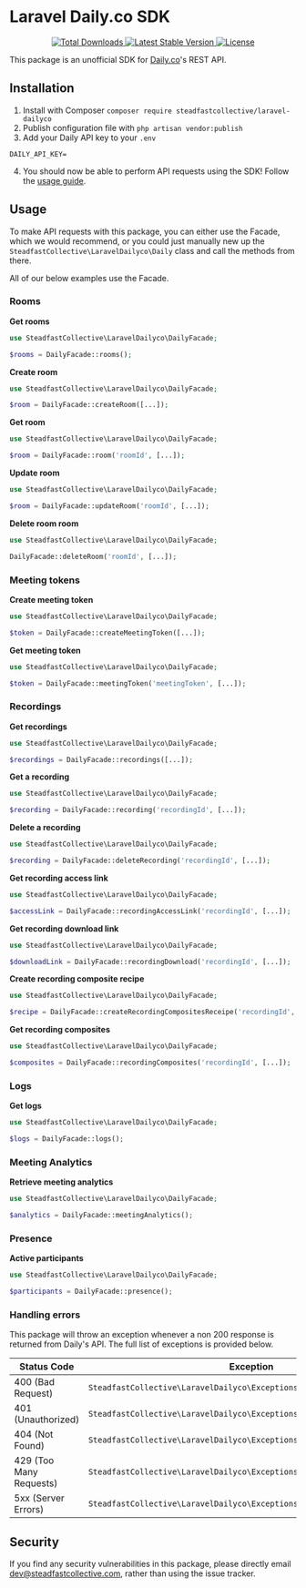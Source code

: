 # Laravel Daily.co SDK

<p align="center">
    <a href="https://packagist.org/packages/steadfastcollective/laravel-dailyco">
        <img src="https://img.shields.io/packagist/dt/steadfastcollective/laravel-dailyco" alt="Total Downloads">
    </a>
    <a href="https://packagist.org/packages/steadfastcollective/laravel-dailyco">
        <img src="https://img.shields.io/packagist/v/steadfastcollective/laravel-dailyco" alt="Latest Stable Version">
    </a>
    <a href="https://packagist.org/packages/steadfastcollective/laravel-dailyco">
        <img src="https://img.shields.io/packagist/l/steadfastcollective/laravel-dailyco" alt="License">
    </a>
</p>

This package is an unofficial SDK for [Daily.co](https://daily.co)'s REST API.

## Installation

1. Install with Composer `composer require steadfastcollective/laravel-dailyco`
2. Publish configuration file with `php artisan vendor:publish`
3. Add your Daily API key to your `.env`

```
DAILY_API_KEY=
```
4. You should now be able to perform API requests using the SDK! Follow the [usage guide](#usage).

## Usage

To make API requests with this package, you can either use the Facade, which we would recommend, or you could just manually new up the `SteadfastCollective\LaravelDailyco\Daily` class and call the methods from there.

All of our below examples use the Facade.

### Rooms

**Get rooms**
```php
use SteadfastCollective\LaravelDailyco\DailyFacade;

$rooms = DailyFacade::rooms();
```

**Create room**
```php
use SteadfastCollective\LaravelDailyco\DailyFacade;

$room = DailyFacade::createRoom([...]);
```

**Get room**
```php
use SteadfastCollective\LaravelDailyco\DailyFacade;

$room = DailyFacade::room('roomId', [...]);
```

**Update room**
```php
use SteadfastCollective\LaravelDailyco\DailyFacade;

$room = DailyFacade::updateRoom('roomId', [...]);
```

**Delete room room**
```php
use SteadfastCollective\LaravelDailyco\DailyFacade;

DailyFacade::deleteRoom('roomId', [...]);
```

### Meeting tokens

**Create meeting token**
```php
use SteadfastCollective\LaravelDailyco\DailyFacade;

$token = DailyFacade::createMeetingToken([...]);
```

**Get meeting token**
```php
use SteadfastCollective\LaravelDailyco\DailyFacade;

$token = DailyFacade::meetingToken('meetingToken', [...]);
```

### Recordings

**Get recordings**
```php
use SteadfastCollective\LaravelDailyco\DailyFacade;

$recordings = DailyFacade::recordings([...]);
```

**Get a recording**
```php
use SteadfastCollective\LaravelDailyco\DailyFacade;

$recording = DailyFacade::recording('recordingId', [...]);
```

**Delete a recording**
```php
use SteadfastCollective\LaravelDailyco\DailyFacade;

$recording = DailyFacade::deleteRecording('recordingId', [...]);
```

**Get recording access link**
```php
use SteadfastCollective\LaravelDailyco\DailyFacade;

$accessLink = DailyFacade::recordingAccessLink('recordingId', [...]);
```

**Get recording download link**
```php
use SteadfastCollective\LaravelDailyco\DailyFacade;

$downloadLink = DailyFacade::recordingDownload('recordingId', [...]);
```

**Create recording composite recipe**
```php
use SteadfastCollective\LaravelDailyco\DailyFacade;

$recipe = DailyFacade::createRecordingCompositesReceipe('recordingId', [...]);
```

**Get recording composites**
```php
use SteadfastCollective\LaravelDailyco\DailyFacade;

$composites = DailyFacade::recordingComposites('recordingId', [...]);
```

### Logs

**Get logs**
```php
use SteadfastCollective\LaravelDailyco\DailyFacade;

$logs = DailyFacade::logs();
```

### Meeting Analytics

**Retrieve meeting analytics**
```php
use SteadfastCollective\LaravelDailyco\DailyFacade;

$analytics = DailyFacade::meetingAnalytics();
```

### Presence

**Active participants**
```php
use SteadfastCollective\LaravelDailyco\DailyFacade;

$participants = DailyFacade::presence();
```

### Handling errors

This package will throw an exception whenever a non 200 response is returned from Daily's API. The full list of exceptions is provided below.

| **Status Code**         | **Exception**                                                            |
|-------------------------|--------------------------------------------------------------------------|
| 400 (Bad Request)       | `SteadfastCollective\LaravelDailyco\Exceptions\BadRequestException`      |
| 401 (Unauthorized)      | `SteadfastCollective\LaravelDailyco\Exceptions\UnauthorizedException`    |
| 404 (Not Found)         | `SteadfastCollective\LaravelDailyco\Exceptions\NotFoundException`        |
| 429 (Too Many Requests) | `SteadfastCollective\LaravelDailyco\Exceptions\TooManyRequestsException` |
| 5xx (Server Errors)     | `SteadfastCollective\LaravelDailyco\Exceptions\ServerErrorException`     |

## Security

If you find any security vulnerabilities in this package, please directly email [dev@steadfastcollective.com](mailto:dev@steadfastcollective.com), rather than using the issue tracker.
